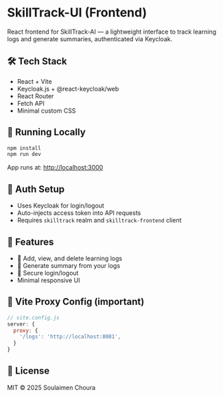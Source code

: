 # SkillTrack-UI (Frontend)

React frontend for SkillTrack-AI — a lightweight interface to track learning logs and generate summaries, authenticated via Keycloak.

## 🛠 Tech Stack

- React + Vite
- Keycloak.js + @react-keycloak/web
- React Router
- Fetch API
- Minimal custom CSS

## 🚀 Running Locally

```bash
npm install
npm run dev
```

App runs at: [http://localhost:3000](http://localhost:3000)

## 🔐 Auth Setup

- Uses Keycloak for login/logout
- Auto-injects access token into API requests
- Requires `skilltrack` realm and `skilltrack-frontend` client

## 📁 Features

- 📝 Add, view, and delete learning logs
- 🧠 Generate summary from your logs
- 🔐 Secure login/logout
- Minimal responsive UI

## 🔧 Vite Proxy Config (important)

```js
// vite.config.js
server: {
  proxy: {
    '/logs': 'http://localhost:8081',
  }
}
```

## 📄 License

MIT © 2025 Soulaimen Choura
